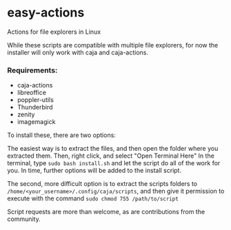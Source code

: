 # easy-actions
Actions for file explorers in Linux

While these scripts are compatible with multiple file explorers, for now the
installer will only work with caja and caja-actions.

### Requirements:
* caja-actions
* libreoffice
* poppler-utils
* Thunderbird
* zenity
* imagemagick

To install these, there are two options:

The easiest way is to extract the files, and then open the folder where you
extracted them. Then, right click, and select "Open Terminal Here"
In the terminal, type ```sudo bash install.sh``` and let the script do all of the work for you.
In time, further options will be added to the install script.

The second, more difficult option is to extract the scripts folders to
```/home/<your_username>/.config/caja/scripts```, and then give it permission to execute
with the command ```sudo chmod 755 /path/to/script```

Script requests are more than welcome, as are contributions from the community.
